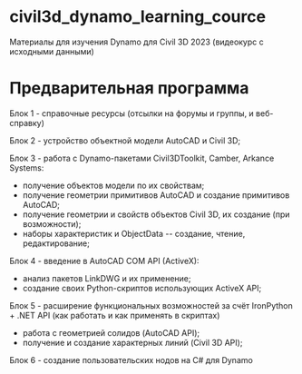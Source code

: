 # civil3d_dynamo_learning_cource
Материалы для изучения Dynamo для Civil 3D 2023 (видеокурс с исходными данными)

# Предварительная программа

Блок 1 - справочные ресурсы (отсылки на форумы и группы, и веб-справку)

Блок 2 - устройство объектной модели AutoCAD и Civil 3D;

Блок 3 - работа с Dynamo-пакетами Civil3DToolkit, Camber, Arkance Systems:

- получение объектов модели по их свойствам;
- получение геометрии примитивов AutoCAD и создание примитивов AutoCAD;
- получение геометрии и свойств объектов Civil 3D, их создание (при возможности);
- наборы характеристик и ObjectData -- создание, чтение, редактирование;

Блок 4 - введение в AutoCAD COM API (ActiveX):

- анализ пакетов LinkDWG и их применение;
- создание своих Python-скриптов использующих ActiveX API;

Блок 5 - расширение функциональных возможностей за счёт IronPython + .NET API (как работать и как применять в скриптах)

- работа с геометрией солидов (AutoCAD API);
- получение и создание характерных линий (Civil 3D API);

Блок 6 - создание пользовательских нодов на C# для Dynamo
